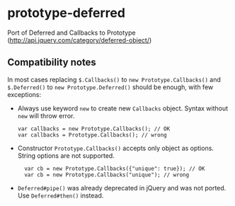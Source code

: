 prototype-deferred
==================

Port of Deferred and Callbacks to Prototype (http://api.jquery.com/category/deferred-object/)

Compatibility notes
-------------------
In most cases replacing `$.Callbacks()` to `new Prototype.Callbacks()` and `$.Deferred()` to `new Prototype.Deferred()`
should be enough, with few exceptions:

-   Always use keyword `new` to create new `Callbacks` object. Syntax without `new` will throw error.

        var callbacks = new Prototype.Callbacks(); // OK
        var callbacks = Prototype.Callbacks(); // wrong

- Constructor `Prototype.Callbacks()` accepts only object as options. String options are not supported.

        var cb = new Prototype.Callbacks({"unique": true}); // OK
        var cb = new Prototype.Callbacks("unique"); // wrong


- `Deferred#pipe()` was already deprecated in jQuery and was not ported. Use `Deferred#then()` instead.
